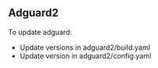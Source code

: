 ## Adguard2

To update adguard:
- Update versions in adguard2/build.yaml
- Update version in adguard2/config.yaml
